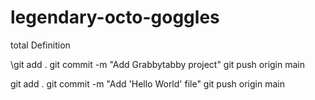 # legendary-octo-goggles
total Definition

\git add .
git commit -m "Add Grabbytabby project"
git push origin main

git add .
git commit -m "Add 'Hello World' file"
git push origin main
